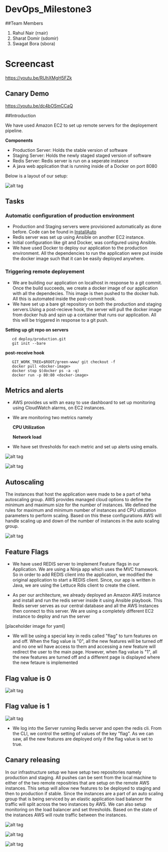 # DevOps_Milestone3

##Team Members

1) Rahul Nair (rnair)    
2) Sharat Domir (sdomir)     
3) Swagat Bora (sbora)   


# Screencast

https://youtu.be/RUhXMgH5FZk

## Canary Demo

https://youtu.be/dc4bOSmCCaQ


##Introduction

We have used Amazon EC2 to set up remote servers for the deployement pipeline.

**Components**

+ Production Server: Holds the stable version of software
+ Staging Server: Holds the newly staged staged version of software
+ Redis Server: Redis server is run on a seperate instance
+ A java web application that is running inside of a Docker on port 8080

Below is a layout of our setup:

![alt tag](https://github.com/sdomir/DevOps_Milestone3/blob/master/infrastructure.png)

## Tasks

### Automatic configuration of production environment

+ Production and Staging servers were provisioned automatically as done before.
Code can be found in [InstallAuto](https://github.com/sdomir/DevOps_Milestone3/tree/master/InstallAuto)
+ Redis server was set up using Ansible on another EC2 instance.
+ Initial configuration like git and Docker, was configured using Ansible.
+ We have used Docker to deploy our application to the production environment. All the dependencies to run the application were put inside the docker image such that it can be easily deployed anywhere. 

### Triggering remote deployement

+ We are building our application on localhost in response to a git commit. Once the build succeeds, we create a docker image of our application with all the dependecies. This image is then pushed to the docker hub. All this is automated inside the post-commit hook.
+ We have set up a bare git repository on both the production and staging servers.Using a post-recieve hook, the server will pull the docker image from docker hub and spin up a container that runs our application. All this will be triggered in response to a git push.

 **Setting up git repo on servers**
 
 ```
    cd deploy/production.git
    git init --bare
 ```   
 **post-receive hook**
 
 ```
    GIT_WORK_TREE=$ROOT/green-www/ git checkout -f
    docker pull <docker-image>
    docker stop $(docker ps -a -q)
    docker run -p 80:80 <docker-image>
 ```

## Metrics and alerts

+ AWS provides us with an easy to use dashboard to set up monitoring using CloudWatch alarms, on EC2 instances.
+ We are monitoring two metrics namely

  **CPU Utilization**
  
  **Network load**
+ We have set thresholds for each metric and set up alerts using emails.

![alt tag](https://github.com/sdomir/DevOps_Milestone3/blob/master/metrics.png)   

![alt tag](https://github.com/sdomir/DevOps_Milestone3/blob/master/alarms.png)


## Autoscaling 
The instances that host the application were made to be a part of teha autoscaling group. AWS provides managed cloud options to define the minimum and maximum size for the number of instances. We defined the rules for maximum and minimum number of instances and CPU utlization parameters to perform scaling. Based on this these configurations AWS will handle scaling up and down of the number of instances in the auto scaling group.

![alt tag](https://github.com/sdomir/DevOps_Milestone3/blob/master/asg.png)

## Feature Flags

+ We have used REDIS server to implement Feature flags in our Application. We are using a Ninja app which uses the MVC framework. So in order to add REDIS client into the application, we modified the original application to start a REDIS client. Since, our app is written in Java, we are using the Lettuce Rdis client to create the client. 

+ As per our architecture, we already deployed an Amazon AWS instance and install and run the redis server inside it using Ansible playbook. This Redis server serves as our central database and all the AWS Instances then connect to this server. We are using a completely different EC2 instance to deploy and run the server

[placeholder image for yaml]

+ We will be using a special key in redis called "flag" to turn features on and off. When the flag value is "0", all the new features will be turned off and no one wil have access to them and accessing a new feature will redirect the user to the main page. However, when flag value is "1", all the new features are turned off and a different page is displayed where the new fetaure is implemented

## Flag value is 0

![alt tag](https://github.com/sdomir/DevOps_Milestone3/blob/master/without.png)


## Flag value is 1

![alt tag](https://github.com/sdomir/DevOps_Milestone3/blob/master/withfeature.png)


+ We log into the Server running Redis server and open the redis cli. From the CLI, we control the setting of values of the key "flag". As we can saw, all the new features are deployed only if the flag value is set to true.


## Canary releasing
In our infrastructure setup we have setup two repositories namely production and staging. All pushes can be sent from the local machine to either of the two remote repositries that are setup on the remote AWS instances. This setup will allow new features to be deployed to staging and then to production if stable. Since the instances are a part of an auto scaling group that is being serviced by an elastic application load balancer the traffic will split across the two instances by AWS. We can also setup monitoring on the load balancer and set thresholds. Based on the state of the instances AWS will route traffic between the instances.

![alt tag](https://github.com/sdomir/DevOps_Milestone3/blob/master/canary.png)

![alt tag](https://github.com/sdomir/DevOps_Milestone3/blob/master/loadbalance.png)

![alt tag](https://github.com/sdomir/DevOps_Milestone3/blob/master/tcpdump.png)
 
